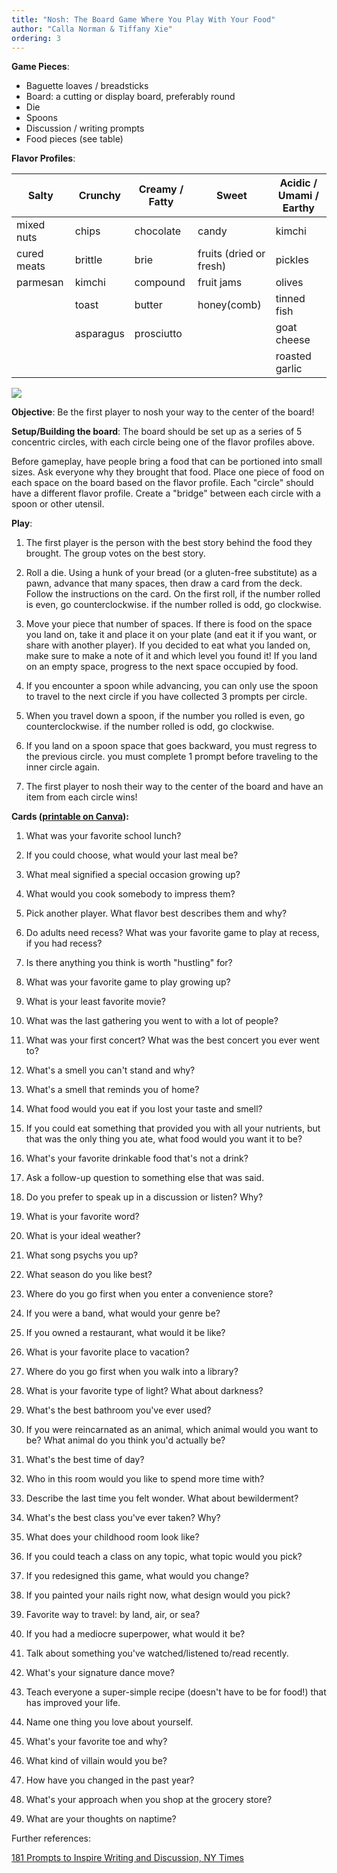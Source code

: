 ```yaml
---
title: "Nosh: The Board Game Where You Play With Your Food"
author: "Calla Norman & Tiffany Xie"
ordering: 3
---
```


**Game Pieces**:

- Baguette loaves / breadsticks
- Board: a cutting or display board, preferably round
- Die
- Spoons
- Discussion / writing prompts
- Food pieces (see table)

**Flavor Profiles**:

| Salty       | Crunchy   | Creamy / Fatty | Sweet                   | Acidic / Umami / Earthy |
| ----------- | --------- | -------------- | ----------------------- | ----------------------- |
| mixed nuts  | chips     | chocolate      | candy                   | kimchi                  |
| cured meats | brittle   | brie           | fruits (dried or fresh) | pickles                 |
| parmesan    | kimchi    | compound       | fruit jams              | olives                  |
|             | toast     | butter         | honey(comb)             | tinned fish             |
|             | asparagus | prosciutto     |                         | goat cheese             |
|             |           |                |                         | roasted garlic          |

![](/assets/images/zine/z7/nosh.jpg)

**Objective**: Be the first player to nosh your way to the center of the board!

**Setup/Building the board**: The board should be set up as a series of 5 concentric circles, with each circle being one of the flavor profiles above.

Before gameplay, have people bring a food that can be portioned into small sizes. Ask everyone why they brought that food. Place one piece of food on each space on the board based on the flavor profile. Each "circle" should have a different flavor profile. Create a "bridge" between each circle with a spoon or other utensil.

**Play**:

1.  The first player is the person with the best story behind the food they brought. The group votes on the best story.

2.  Roll a die. Using a hunk of your bread (or a gluten-free substitute) as a pawn, advance that many spaces, then draw a card from the deck. Follow the instructions on the card. On the first roll, if the number rolled is even, go counterclockwise. if the number rolled is odd, go clockwise.

3.  Move your piece that number of spaces. If there is food on the space you land on, take it and place it on your plate (and eat it if you want, or share with another player). If you decided to eat what you landed on, make sure to make a note of it and which level you found it! If you land on an empty space, progress to the next space occupied by food.

4.  If you encounter a spoon while advancing, you can only use the spoon to travel to the next circle if you have collected 3 prompts per circle.

5.  When you travel down a spoon, if the number you rolled is even, go counterclockwise. if the number rolled is odd, go clockwise.

6.  If you land on a spoon space that goes backward, you must regress to the previous circle. you must complete 1 prompt before traveling to the inner circle again.

7.  The first player to nosh their way to the center of the board and have an item from each circle wins!

**Cards ([printable on Canva](https://www.canva.com/design/DAFS9ifaa-c/pKqDQG9BvYNSJahCVLCCQg/edit?utm_content=DAFS9ifaa-c&utm_campaign=designshare&utm_medium=link2&utm_source=sharebutton)):**

1.  What was your favorite school lunch?

2.  If you could choose, what would your last meal be?

3.  What meal signified a special occasion growing up?

4.  What would you cook somebody to impress them?

5.  Pick another player. What flavor best describes them and why?

6.  Do adults need recess? What was your favorite game to play at recess, if you had recess?

7.  Is there anything you think is worth "hustling" for?

8.  What was your favorite game to play growing up?

9.  What is your least favorite movie?

10. What was the last gathering you went to with a lot of people?

11. What was your first concert? What was the best concert you ever went to?

12. What's a smell you can't stand and why?

13. What's a smell that reminds you of home?

14. What food would you eat if you lost your taste and smell?

15. If you could eat something that provided you with all your nutrients, but that was the only thing you ate, what food would you want it to be?

16. What's your favorite drinkable food that's not a drink?

17. Ask a follow-up question to something else that was said.

18. Do you prefer to speak up in a discussion or listen? Why?

19. What is your favorite word?

20. What is your ideal weather?

21. What song psychs you up?

22. What season do you like best?

23. Where do you go first when you enter a convenience store?

24. If you were a band, what would your genre be?

25. If you owned a restaurant, what would it be like?

26. What is your favorite place to vacation?

27. Where do you go first when you walk into a library?

28. What is your favorite type of light? What about darkness?

29. What's the best bathroom you've ever used?

30. If you were reincarnated as an animal, which animal would you want to be? What animal do you think you'd actually be?

31. What's the best time of day?

32. Who in this room would you like to spend more time with?

33. Describe the last time you felt wonder. What about bewilderment?

34. What's the best class you've ever taken? Why?

35. What does your childhood room look like?

36. If you could teach a class on any topic, what topic would you pick?

37. If you redesigned this game, what would you change?

38. If you painted your nails right now, what design would you pick?

39. Favorite way to travel: by land, air, or sea?

40. If you had a mediocre superpower, what would it be?

41. Talk about something you've watched/listened to/read recently.

42. What's your signature dance move?

43. Teach everyone a super-simple recipe (doesn't have to be for food!) that has improved your life.

44. Name one thing you love about yourself.

45. What's your favorite toe and why?

46. What kind of villain would you be?

47. How have you changed in the past year?

48. What's your approach when you shop at the grocery store?

49. What are your thoughts on naptime?

Further references:

[181 Prompts to Inspire Writing and Discussion, NY Times](https://www.nytimes.com/2019/06/11/learning/181-prompts-to-inspire-writing-and-discussion.html)
